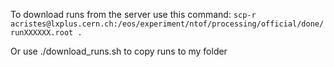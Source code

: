 To download runs from the server use this command:
`scp-r acristes@lxplus.cern.ch:/eos/experiment/ntof/processing/official/done/runXXXXXX.root .`

Or use ./download_runs.sh to copy runs to my folder